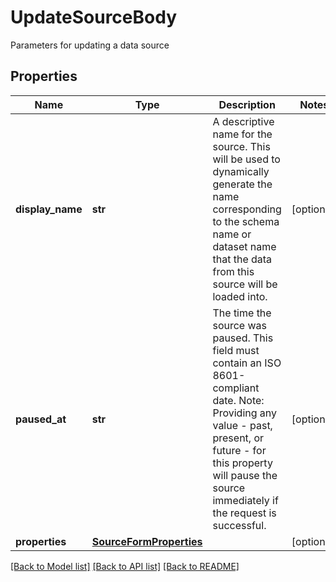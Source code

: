 # UpdateSourceBody

Parameters for updating a data source
## Properties
Name | Type | Description | Notes
------------ | ------------- | ------------- | -------------
**display_name** | **str** | A descriptive name for the source. This will be used to dynamically generate the name corresponding to the schema name or dataset name that the data from this source will be loaded into.  | [optional]
**paused_at** | **str** | The time the source was paused. This field must contain an ISO 8601-compliant date. Note: Providing any value - past, present, or future - for this property will pause the source immediately if the request is successful.  | [optional]
**properties** | [**SourceFormProperties**](SourceFormProperties.md) |  | [optional]

[[Back to Model list]](../README.md#documentation-for-models) [[Back to API list]](../README.md#documentation-for-api-endpoints) [[Back to README]](../README.md)


